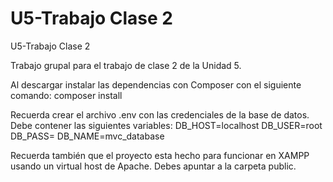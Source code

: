 # U5-Trabajo Clase 2

U5-Trabajo Clase 2

Trabajo grupal para el trabajo de clase 2 de la Unidad 5.

Al descargar instalar las dependencias con Composer con el siguiente comando:
composer install

Recuerda crear el archivo .env con las credenciales de la base de datos.
Debe contener las siguientes variables:
DB_HOST=localhost
DB_USER=root
DB_PASS=
DB_NAME=mvc_database

Recuerda también que el proyecto esta hecho para funcionar en XAMPP usando un virtual host de Apache. Debes apuntar a la carpeta public. 